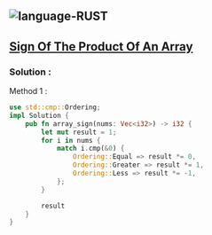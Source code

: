 ![language-RUST](https://img.shields.io/badge/%20-RUST-8d4004?style=for-the-badge&logo=RUST)
---

## [Sign Of The Product Of An Array](https://leetcode.com/problems/sign-of-the-product-of-an-array)

### Solution :

Method 1 :
```rust
use std::cmp::Ordering;
impl Solution {
    pub fn array_sign(nums: Vec<i32>) -> i32 {
        let mut result = 1;
        for i in nums {
            match i.cmp(&0) {
                Ordering::Equal => result *= 0,
                Ordering::Greater => result *= 1,
                Ordering::Less => result *= -1,
            };
        }

        result
    }
}
```
